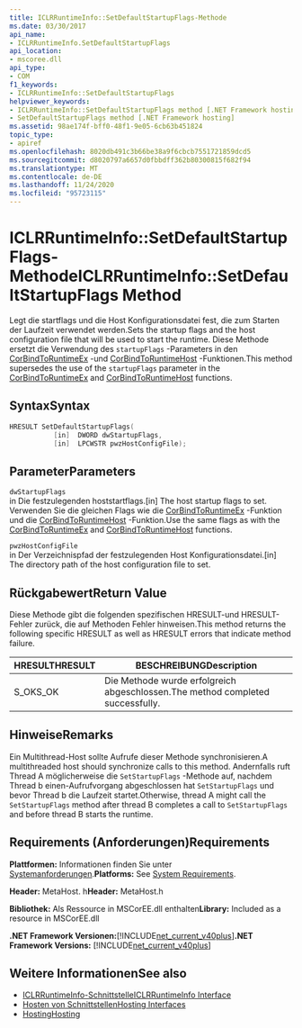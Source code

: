 ```yaml
---
title: ICLRRuntimeInfo::SetDefaultStartupFlags-Methode
ms.date: 03/30/2017
api_name:
- ICLRRuntimeInfo.SetDefaultStartupFlags
api_location:
- mscoree.dll
api_type:
- COM
f1_keywords:
- ICLRRuntimeInfo::SetDefaultStartupFlags
helpviewer_keywords:
- ICLRRuntimeInfo::SetDefaultStartupFlags method [.NET Framework hosting]
- SetDefaultStartupFlags method [.NET Framework hosting]
ms.assetid: 98ae174f-bff0-48f1-9e05-6cb63b451824
topic_type:
- apiref
ms.openlocfilehash: 8020db491c3b66be38a9f6cbcb7551721859dcd5
ms.sourcegitcommit: d8020797a6657d0fbbdff362b80300815f682f94
ms.translationtype: MT
ms.contentlocale: de-DE
ms.lasthandoff: 11/24/2020
ms.locfileid: "95723115"
---
```

# <a name="iclrruntimeinfosetdefaultstartupflags-method"></a><span data-ttu-id="25a29-102">ICLRRuntimeInfo::SetDefaultStartupFlags-Methode</span><span class="sxs-lookup"><span data-stu-id="25a29-102">ICLRRuntimeInfo::SetDefaultStartupFlags Method</span></span>

<span data-ttu-id="25a29-103">Legt die startflags und die Host Konfigurationsdatei fest, die zum Starten der Laufzeit verwendet werden.</span><span class="sxs-lookup"><span data-stu-id="25a29-103">Sets the startup flags and the host configuration file that will be used to start the runtime.</span></span> <span data-ttu-id="25a29-104">Diese Methode ersetzt die Verwendung des `startupFlags` -Parameters in den [CorBindToRuntimeEx](corbindtoruntimeex-function.md) -und [CorBindToRuntimeHost](corbindtoruntimehost-function.md) -Funktionen.</span><span class="sxs-lookup"><span data-stu-id="25a29-104">This method supersedes the use of the `startupFlags` parameter in the [CorBindToRuntimeEx](corbindtoruntimeex-function.md) and [CorBindToRuntimeHost](corbindtoruntimehost-function.md) functions.</span></span>  
  
## <a name="syntax"></a><span data-ttu-id="25a29-105">Syntax</span><span class="sxs-lookup"><span data-stu-id="25a29-105">Syntax</span></span>  
  
```cpp  
HRESULT SetDefaultStartupFlags(  
           [in]  DWORD dwStartupFlags,  
           [in]  LPCWSTR pwzHostConfigFile);  
```  
  
## <a name="parameters"></a><span data-ttu-id="25a29-106">Parameter</span><span class="sxs-lookup"><span data-stu-id="25a29-106">Parameters</span></span>  

 `dwStartupFlags`  
 <span data-ttu-id="25a29-107">in Die festzulegenden hoststartflags.</span><span class="sxs-lookup"><span data-stu-id="25a29-107">[in] The host startup flags to set.</span></span> <span data-ttu-id="25a29-108">Verwenden Sie die gleichen Flags wie die [CorBindToRuntimeEx](corbindtoruntimeex-function.md) -Funktion und die [CorBindToRuntimeHost](corbindtoruntimehost-function.md) -Funktion.</span><span class="sxs-lookup"><span data-stu-id="25a29-108">Use the same flags as with the [CorBindToRuntimeEx](corbindtoruntimeex-function.md) and [CorBindToRuntimeHost](corbindtoruntimehost-function.md) functions.</span></span>  
  
 `pwzHostConfigFile`  
 <span data-ttu-id="25a29-109">in Der Verzeichnispfad der festzulegenden Host Konfigurationsdatei.</span><span class="sxs-lookup"><span data-stu-id="25a29-109">[in] The directory path of the host configuration file to set.</span></span>  
  
## <a name="return-value"></a><span data-ttu-id="25a29-110">Rückgabewert</span><span class="sxs-lookup"><span data-stu-id="25a29-110">Return Value</span></span>  

 <span data-ttu-id="25a29-111">Diese Methode gibt die folgenden spezifischen HRESULT-und HRESULT-Fehler zurück, die auf Methoden Fehler hinweisen.</span><span class="sxs-lookup"><span data-stu-id="25a29-111">This method returns the following specific HRESULT as well as HRESULT errors that indicate method failure.</span></span>  
  
|<span data-ttu-id="25a29-112">HRESULT</span><span class="sxs-lookup"><span data-stu-id="25a29-112">HRESULT</span></span>|<span data-ttu-id="25a29-113">BESCHREIBUNG</span><span class="sxs-lookup"><span data-stu-id="25a29-113">Description</span></span>|  
|-------------|-----------------|  
|<span data-ttu-id="25a29-114">S_OK</span><span class="sxs-lookup"><span data-stu-id="25a29-114">S_OK</span></span>|<span data-ttu-id="25a29-115">Die Methode wurde erfolgreich abgeschlossen.</span><span class="sxs-lookup"><span data-stu-id="25a29-115">The method completed successfully.</span></span>|  
  
## <a name="remarks"></a><span data-ttu-id="25a29-116">Hinweise</span><span class="sxs-lookup"><span data-stu-id="25a29-116">Remarks</span></span>  

 <span data-ttu-id="25a29-117">Ein Multithread-Host sollte Aufrufe dieser Methode synchronisieren.</span><span class="sxs-lookup"><span data-stu-id="25a29-117">A multithreaded host should synchronize calls to this method.</span></span> <span data-ttu-id="25a29-118">Andernfalls ruft Thread A möglicherweise die `SetStartupFlags` -Methode auf, nachdem Thread b einen-Aufrufvorgang abgeschlossen hat `SetStartupFlags` und bevor Thread b die Laufzeit startet.</span><span class="sxs-lookup"><span data-stu-id="25a29-118">Otherwise, thread A might call the `SetStartupFlags` method after thread B completes a call to `SetStartupFlags` and before thread B starts the runtime.</span></span>  
  
## <a name="requirements"></a><span data-ttu-id="25a29-119">Requirements (Anforderungen)</span><span class="sxs-lookup"><span data-stu-id="25a29-119">Requirements</span></span>  

 <span data-ttu-id="25a29-120">**Plattformen:** Informationen finden Sie unter [Systemanforderungen](../../get-started/system-requirements.md).</span><span class="sxs-lookup"><span data-stu-id="25a29-120">**Platforms:** See [System Requirements](../../get-started/system-requirements.md).</span></span>  
  
 <span data-ttu-id="25a29-121">**Header:** MetaHost. h</span><span class="sxs-lookup"><span data-stu-id="25a29-121">**Header:** MetaHost.h</span></span>  
  
 <span data-ttu-id="25a29-122">**Bibliothek:** Als Ressource in MSCorEE.dll enthalten</span><span class="sxs-lookup"><span data-stu-id="25a29-122">**Library:** Included as a resource in MSCorEE.dll</span></span>  
  
 <span data-ttu-id="25a29-123">**.NET Framework Versionen:**[!INCLUDE[net_current_v40plus](../../../../includes/net-current-v40plus-md.md)]</span><span class="sxs-lookup"><span data-stu-id="25a29-123">**.NET Framework Versions:** [!INCLUDE[net_current_v40plus](../../../../includes/net-current-v40plus-md.md)]</span></span>  
  
## <a name="see-also"></a><span data-ttu-id="25a29-124">Weitere Informationen</span><span class="sxs-lookup"><span data-stu-id="25a29-124">See also</span></span>

- [<span data-ttu-id="25a29-125">ICLRRuntimeInfo-Schnittstelle</span><span class="sxs-lookup"><span data-stu-id="25a29-125">ICLRRuntimeInfo Interface</span></span>](iclrruntimeinfo-interface.md)
- [<span data-ttu-id="25a29-126">Hosten von Schnittstellen</span><span class="sxs-lookup"><span data-stu-id="25a29-126">Hosting Interfaces</span></span>](hosting-interfaces.md)
- [<span data-ttu-id="25a29-127">Hosting</span><span class="sxs-lookup"><span data-stu-id="25a29-127">Hosting</span></span>](index.md)
